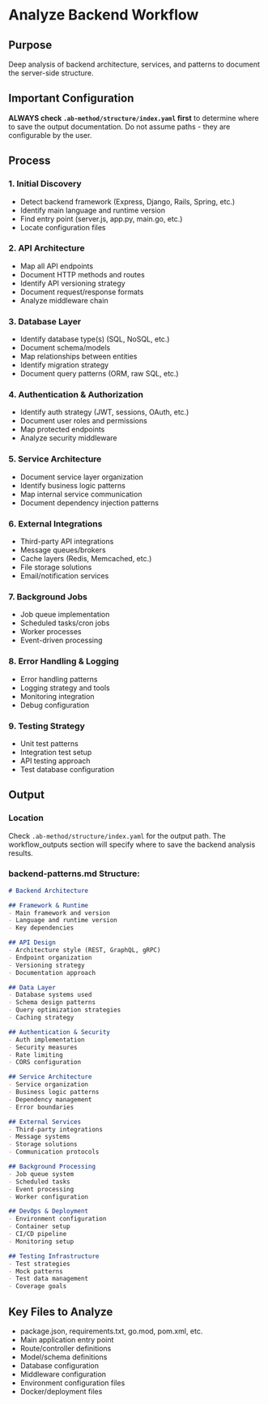 # Analyze Backend Workflow

## Purpose
Deep analysis of backend architecture, services, and patterns to document the server-side structure.

## Important Configuration
**ALWAYS check `.ab-method/structure/index.yaml` first** to determine where to save the output documentation. Do not assume paths - they are configurable by the user.

## Process

### 1. Initial Discovery
- Detect backend framework (Express, Django, Rails, Spring, etc.)
- Identify main language and runtime version
- Find entry point (server.js, app.py, main.go, etc.)
- Locate configuration files

### 2. API Architecture
- Map all API endpoints
- Document HTTP methods and routes
- Identify API versioning strategy
- Document request/response formats
- Analyze middleware chain

### 3. Database Layer
- Identify database type(s) (SQL, NoSQL, etc.)
- Document schema/models
- Map relationships between entities
- Identify migration strategy
- Document query patterns (ORM, raw SQL, etc.)

### 4. Authentication & Authorization
- Identify auth strategy (JWT, sessions, OAuth, etc.)
- Document user roles and permissions
- Map protected endpoints
- Analyze security middleware

### 5. Service Architecture
- Document service layer organization
- Identify business logic patterns
- Map internal service communication
- Document dependency injection patterns

### 6. External Integrations
- Third-party API integrations
- Message queues/brokers
- Cache layers (Redis, Memcached, etc.)
- File storage solutions
- Email/notification services

### 7. Background Jobs
- Job queue implementation
- Scheduled tasks/cron jobs
- Worker processes
- Event-driven processing

### 8. Error Handling & Logging
- Error handling patterns
- Logging strategy and tools
- Monitoring integration
- Debug configuration

### 9. Testing Strategy
- Unit test patterns
- Integration test setup
- API testing approach
- Test database configuration

## Output

### Location
Check `.ab-method/structure/index.yaml` for the output path. The workflow_outputs section will specify where to save the backend analysis results.

### backend-patterns.md Structure:
```markdown
# Backend Architecture

## Framework & Runtime
- Main framework and version
- Language and runtime version
- Key dependencies

## API Design
- Architecture style (REST, GraphQL, gRPC)
- Endpoint organization
- Versioning strategy
- Documentation approach

## Data Layer
- Database systems used
- Schema design patterns
- Query optimization strategies
- Caching strategy

## Authentication & Security
- Auth implementation
- Security measures
- Rate limiting
- CORS configuration

## Service Architecture
- Service organization
- Business logic patterns
- Dependency management
- Error boundaries

## External Services
- Third-party integrations
- Message systems
- Storage solutions
- Communication protocols

## Background Processing
- Job queue system
- Scheduled tasks
- Event processing
- Worker configuration

## DevOps & Deployment
- Environment configuration
- Container setup
- CI/CD pipeline
- Monitoring setup

## Testing Infrastructure
- Test strategies
- Mock patterns
- Test data management
- Coverage goals
```

## Key Files to Analyze
- package.json, requirements.txt, go.mod, pom.xml, etc.
- Main application entry point
- Route/controller definitions
- Model/schema definitions
- Database configuration
- Middleware configuration
- Environment configuration files
- Docker/deployment files
